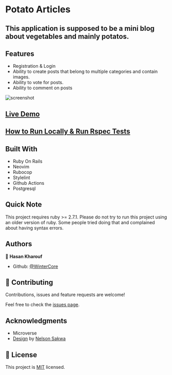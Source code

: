 # Potato Articles

## This application is supposed to be a mini blog about vegetables and mainly potatos.

## Features
- Registration & Login
- Ability to create posts that belong to multiple categories and contain images.
- Ability to vote for posts.
- Ability to comment on posts

![screenshot](./demo.gif)

## [Live Demo](https://potato.upperdown.me)

## [How to Run Locally & Run Rspec Tests](HOWTO.md) 

## Built With

- Ruby On Rails
- Neovim
- Rubocop
- Stylelint
- Github Actions
- Postgresql


## Quick Note
This project requires ruby >= 2.7.1.
Please do not try to run this project using an older version of ruby. Some people tried doing that and complained about having syntax errors.

## Authors

👤 **Hasan Kharouf**

- Github: [@WinterCore](https://github.com/wintercore)

## 🤝 Contributing

Contributions, issues and feature requests are welcome!

Feel free to check the [issues page](issues/).

## Acknowledgments

- Microverse
- [Design](https://www.behance.net/gallery/14554909/liFEsTlye-Mobile-version) by [Nelson Sakwa](https://www.behance.net/sakwadesignstudio)

## 📝 License

This project is [MIT](lic.url) licensed.